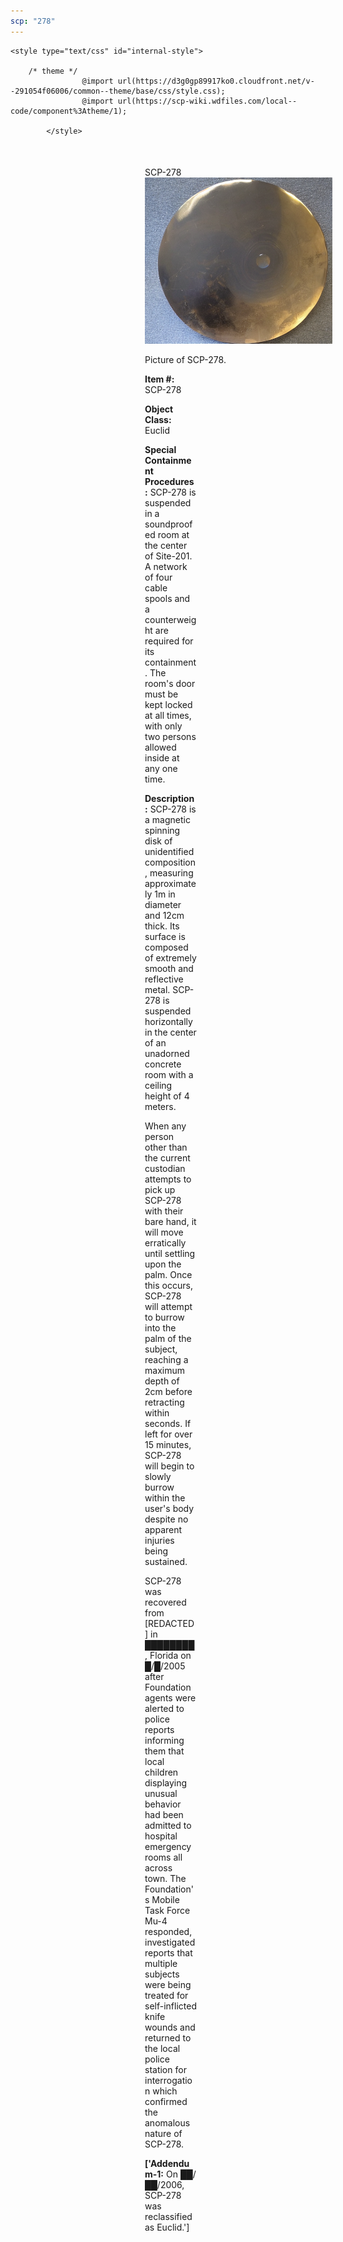 ```yaml
---
scp: "278"
---
```


<head>
    <title>278 - SCP Foundation</title>
    
    <style type="text/css" id="internal-style">
                
        /* theme */
                    @import url(https://d3g0gp89917ko0.cloudfront.net/v--291054f06006/common--theme/base/css/style.css);
                    @import url(https://scp-wiki.wdfiles.com/local--code/component%3Atheme/1);
            
            </style>
<style>
iframe.scpnet-interwiki-frame { height: 0; }
</style>

</head>

<div id="main-content" style="margin: 50px 206px 20px 215px;">
<div id="action-area-top"></div>
<div id="page-title">SCP-278</div>
<div id="page-content">
<div style="text-align: right;"></div>
<div class="scp-image-block block-right" style="width:300px;"><img src="https://raw.githubusercontent.com/lucmaki/this-scp-does-not-exist/main/imgs/278.png" style="width:300px;" alt="278.jpg" class="image">
<div class="scp-image-caption" style="width:300px;">
<p>Picture of SCP-278.</p>
</div>
</div>
<p><strong>Item #:</strong> SCP-278</p>
<p><strong>Object Class:</strong> Euclid</p>
<p><strong>Special Containment Procedures:</strong> SCP-278 is suspended in a soundproofed room at the center of Site-201. A network of four cable spools and a counterweight are required for its containment. The room's door must be kept locked at all times, with only two persons allowed inside at any one time.</p>
<p><strong>Description:</strong> SCP-278 is a magnetic spinning disk of unidentified composition, measuring approximately 1m in diameter and 12cm thick. Its surface is composed of extremely smooth and reflective metal. SCP-278 is suspended horizontally in the center of an unadorned concrete room with a ceiling height of 4 meters.</p><p>When any person other than the current custodian attempts to pick up SCP-278 with their bare hand, it will move erratically until settling upon the palm. Once this occurs, SCP-278 will attempt to burrow into the palm of the subject, reaching a maximum depth of 2cm before retracting within seconds. If left for over 15 minutes, SCP-278 will begin to slowly burrow within the user's body despite no apparent injuries being sustained.</p><p>SCP-278 was recovered from [REDACTED] in ████████, Florida on █/█/2005 after Foundation agents were alerted to police reports informing them that local children displaying unusual behavior had been admitted to hospital emergency rooms all across town. The Foundation's Mobile Task Force Mu-4 responded, investigated reports that multiple subjects were being treated for self-inflicted knife wounds and returned to the local police station for interrogation which confirmed the anomalous nature of SCP-278.</p>
<p> <strong>['Addendum-1:</strong> On ██/██/2006, SCP-278 was reclassified as Euclid.']</p>

<div class="footer-wikiwalk-nav">
<div style="text-align: center;">
</div>
</div>
</div>
</div>
</div>